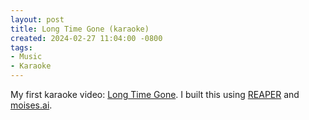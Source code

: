 ```yaml
---
layout: post
title: Long Time Gone (karaoke)
created: 2024-02-27 11:04:00 -0800
tags:
- Music
- Karaoke
---
```

My first karaoke video: [Long Time Gone][long-time-gone-karaoke]. I
built this using [REAPER][reaper] and [moises.ai][moises-ai].

[long-time-gone-karaoke]: https://youtu.be/S1jhgjq-JT0
[moises-ai]: https://moises.ai/
[reaper]: https://reaper.fm/
